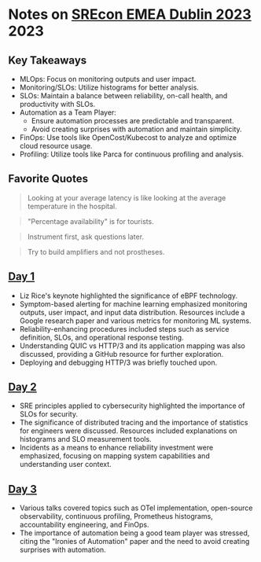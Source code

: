 # Notes on [SREcon EMEA Dublin 2023](https://www.usenix.org/conference/srecon23emea) 2023

## Key Takeaways

- MLOps: Focus on monitoring outputs and user impact.
- Monitoring/SLOs: Utilize histograms for better analysis.
- SLOs: Maintain a balance between reliability, on-call health, and productivity with SLOs.
- Automation as a Team Player:
  - Ensure automation processes are predictable and transparent.
  - Avoid creating surprises with automation and maintain simplicity.
- FinOps: Use tools like OpenCost/Kubecost to analyze and optimize cloud resource usage.
- Profiling: Utilize tools like Parca for continuous profiling and analysis.

## Favorite Quotes

> Looking at your average latency is like looking at the average temperature in the hospital.

> "Percentage availability" is for tourists.

> Instrument first, ask questions later.

> Try to build amplifiers and not prostheses.

## [Day 1](day1.md)

- Liz Rice's keynote highlighted the significance of eBPF technology.
- Symptom-based alerting for machine learning emphasized monitoring outputs, user impact, and input data distribution. Resources include a Google research paper and various metrics for monitoring ML systems.
- Reliability-enhancing procedures included steps such as service definition, SLOs, and operational response testing.
- Understanding QUIC vs HTTP/3 and its application mapping was also discussed, providing a GitHub resource for further exploration.
- Deploying and debugging HTTP/3 was briefly touched upon.

## [Day 2](day2.md)

- SRE principles applied to cybersecurity highlighted the importance of SLOs for security.
- The significance of distributed tracing and the importance of statistics for engineers were discussed. Resources included explanations on histograms and SLO measurement tools.
- Incidents as a means to enhance reliability investment were emphasized, focusing on mapping system capabilities and understanding user context.

## [Day 3](day3.md)

- Various talks covered topics such as OTel implementation, open-source observability, continuous profiling, Prometheus histograms, accountability engineering, and FinOps.
- The importance of automation being a good team player was stressed, citing the "Ironies of Automation" paper and the need to avoid creating surprises with automation.
